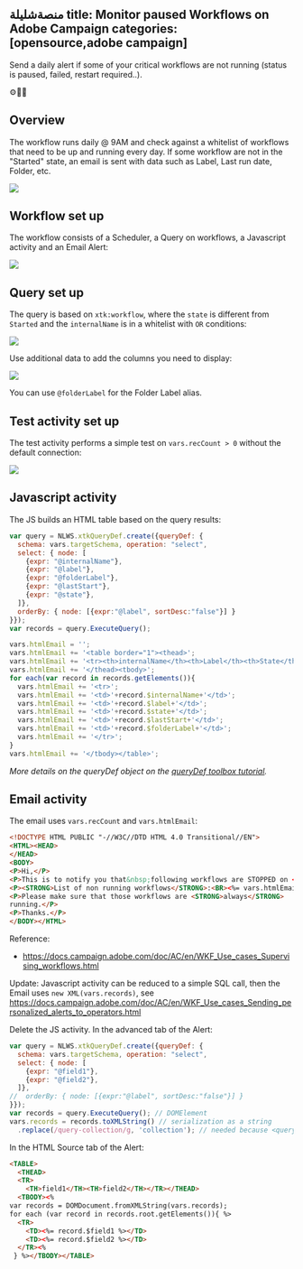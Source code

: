 منصةشليلة
title: Monitor paused Workflows on Adobe Campaign
categories: [opensource,adobe campaign]
---

Send a daily alert if some of your critical workflows are not running (status is paused, failed, restart required..).

<p class="text-center">⚙️🛑📧</p>

<!--more-->

## Overview
The workflow runs daily @ 9AM and check against a whitelist of workflows that need to be up and running every day. If some workflow are not in the "Started" state, an email is sent with data such as Label, Last run date, Folder, etc.

![](/assets/images/2019/05/adobe-campaign-monitor-workflows-email.jpg)

## Workflow set up
The workflow consists of a Scheduler, a Query on workflows, a Javascript activity and an Email Alert:

![](/assets/images/2019/05/adobe-campaign-monitor-workflows-workflow.jpg)

## Query set up
The query is based on `xtk:workflow`, where the `state` is different from `Started` and the `internalName` is in a whitelist with `OR` conditions:

![](/assets/images/2019/05/adobe-campaign-monitor-workflows-query.jpg)

Use additional data to add the columns you need to display:

![](/assets/images/2019/05/adobe-campaign-monitor-workflows-additional-data.jpg)

You can use `@folderLabel` for the Folder Label alias.

## Test activity set up
The test activity performs a simple test on `vars.recCount > 0` without the default connection:

![](/assets/images/2019/05/adobe-campaign-monitor-workflows-test.jpg)

## Javascript activity
The JS builds an HTML table based on the query results:
```js
var query = NLWS.xtkQueryDef.create({queryDef: {
  schema: vars.targetSchema, operation: "select",
  select: { node: [
    {expr: "@internalName"},
    {expr: "@label"},
    {expr: "@folderLabel"},
    {expr: "@lastStart"},
    {expr: "@state"},
  ]},
  orderBy: { node: [{expr:"@label", sortDesc:"false"}] }
}});
var records = query.ExecuteQuery();

vars.htmlEmail = '';
vars.htmlEmail += '<table border="1"><thead>';
vars.htmlEmail += '<tr><th>internalName</th><th>Label</th><th>State</th><th>Last Start</th><th>Folder</th></tr>';
vars.htmlEmail += '</thead><tbody>';
for each(var record in records.getElements()){
  vars.htmlEmail += '<tr>';
  vars.htmlEmail += '<td>'+record.$internalName+'</td>';
  vars.htmlEmail += '<td>'+record.$label+'</td>';
  vars.htmlEmail += '<td>'+record.$state+'</td>';
  vars.htmlEmail += '<td>'+record.$lastStart+'</td>';
  vars.htmlEmail += '<td>'+record.$folderLabel+'</td>';
  vars.htmlEmail += '</tr>';
}
vars.htmlEmail += '</tbody></table>';
```
*More details on the queryDef object on the [queryDef toolbox tutorial](/2018/08/use-querydef-the-database-toolkit-in-adobe-campaign).*

## Email activity

The email uses `vars.recCount` and `vars.htmlEmail`:
```html
<!DOCTYPE HTML PUBLIC "-//W3C//DTD HTML 4.0 Transitional//EN">
<HTML><HEAD>
</HEAD>
<BODY>
<P>Hi,</P>
<P>This is to notify you that&nbsp;following workflows are STOPPED on <%= formatDate(new Date(), "%4Y/%2M/%2D") %>.</P>
<P><STRONG>List of non running workflows</STRONG>:<BR><%= vars.htmlEmail %></P>
<P>Please make sure that those workflows are <STRONG>always</STRONG> 
running.</P>
<P>Thanks.</P>
</BODY></HTML>
```

Reference:
- https://docs.campaign.adobe.com/doc/AC/en/WKF_Use_cases_Supervising_workflows.html

Update: Javascript activity can be reduced to a simple SQL call, then the Email uses `new XML(vars.records)`, see https://docs.campaign.adobe.com/doc/AC/en/WKF_Use_cases_Sending_personalized_alerts_to_operators.html

Delete the JS activity. In the advanced tab of the Alert:
```js
var query = NLWS.xtkQueryDef.create({queryDef: {
  schema: vars.targetSchema, operation: "select",
  select: { node: [
    {expr: "@field1"},
    {expr: "@field2"},
  ]},
//  orderBy: { node: [{expr:"@label", sortDesc:"false"}] }
}});
var records = query.ExecuteQuery(); // DOMElement
vars.records = records.toXMLString() // serialization as a string
  .replace(/query-collection/g, 'collection'); // needed because <query-collection> is an invalid node name
```

In the HTML Source tab of the Alert:
```html
<TABLE>
  <THEAD>
  <TR>
    <TH>field1</TH><TH>field2</TH></TR></THEAD>
  <TBODY><%
var records = DOMDocument.fromXMLString(vars.records);
for each (var record in records.root.getElements()){ %> 
  <TR>
    <TD><%= record.$field1 %></TD>
    <TD><%= record.$field2 %></TD>
  </TR><%
 } %></TBODY></TABLE>
```

